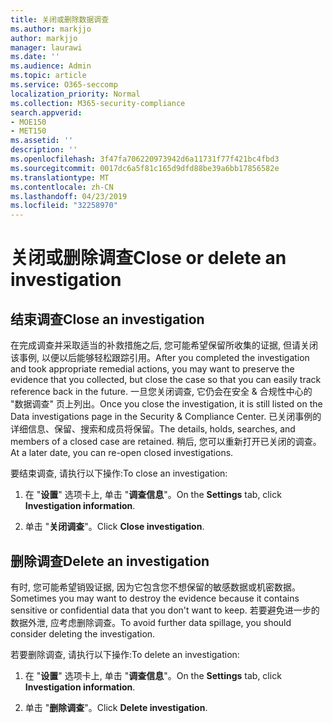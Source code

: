 ```yaml
---
title: 关闭或删除数据调查
ms.author: markjjo
author: markjjo
manager: laurawi
ms.date: ''
ms.audience: Admin
ms.topic: article
ms.service: O365-seccomp
localization_priority: Normal
ms.collection: M365-security-compliance
search.appverid:
- MOE150
- MET150
ms.assetid: ''
description: ''
ms.openlocfilehash: 3f47fa706220973942d6a11731f77f421bc4fbd3
ms.sourcegitcommit: 0017dc6a5f81c165d9dfd88be39a6bb17856582e
ms.translationtype: MT
ms.contentlocale: zh-CN
ms.lasthandoff: 04/23/2019
ms.locfileid: "32258970"
---
```

# <a name="close-or-delete-an-investigation"></a><span data-ttu-id="9e5ef-102">关闭或删除调查</span><span class="sxs-lookup"><span data-stu-id="9e5ef-102">Close or delete an investigation</span></span>

## <a name="close-an-investigation"></a><span data-ttu-id="9e5ef-103">结束调查</span><span class="sxs-lookup"><span data-stu-id="9e5ef-103">Close an investigation</span></span>

 <span data-ttu-id="9e5ef-104">在完成调查并采取适当的补救措施之后, 您可能希望保留所收集的证据, 但请关闭该事例, 以便以后能够轻松跟踪引用。</span><span class="sxs-lookup"><span data-stu-id="9e5ef-104">After you completed the investigation and took appropriate remedial actions, you may want to preserve the evidence that you collected, but close the case so that you can easily track reference back in the future.</span></span> <span data-ttu-id="9e5ef-105">一旦您关闭调查, 它仍会在安全 & 合规性中心的 "数据调查" 页上列出。</span><span class="sxs-lookup"><span data-stu-id="9e5ef-105">Once you close the investigation, it is still listed on the Data investigations page in the Security & Compliance Center.</span></span> <span data-ttu-id="9e5ef-106">已关闭事例的详细信息、保留、搜索和成员将保留。</span><span class="sxs-lookup"><span data-stu-id="9e5ef-106">The details, holds, searches, and members of a closed case are retained.</span></span> <span data-ttu-id="9e5ef-107">稍后, 您可以重新打开已关闭的调查。</span><span class="sxs-lookup"><span data-stu-id="9e5ef-107">At a later date, you can re-open closed investigations.</span></span>

<span data-ttu-id="9e5ef-108">要结束调查, 请执行以下操作:</span><span class="sxs-lookup"><span data-stu-id="9e5ef-108">To close an investigation:</span></span>

1. <span data-ttu-id="9e5ef-109">在 "**设置**" 选项卡上, 单击 "**调查信息**"。</span><span class="sxs-lookup"><span data-stu-id="9e5ef-109">On the **Settings** tab, click **Investigation information**.</span></span>

2. <span data-ttu-id="9e5ef-110">单击 "**关闭调查**"。</span><span class="sxs-lookup"><span data-stu-id="9e5ef-110">Click  **Close investigation**.</span></span> 


## <a name="delete-an-investigation"></a><span data-ttu-id="9e5ef-111">删除调查</span><span class="sxs-lookup"><span data-stu-id="9e5ef-111">Delete an investigation</span></span>

<span data-ttu-id="9e5ef-112">有时, 您可能希望销毁证据, 因为它包含您不想保留的敏感数据或机密数据。</span><span class="sxs-lookup"><span data-stu-id="9e5ef-112">Sometimes you may want to destroy the evidence because it contains sensitive or confidential data that you don't want to keep.</span></span> <span data-ttu-id="9e5ef-113">若要避免进一步的数据外泄, 应考虑删除调查。</span><span class="sxs-lookup"><span data-stu-id="9e5ef-113">To avoid further data spillage, you should consider deleting the investigation.</span></span>

<span data-ttu-id="9e5ef-114">若要删除调查, 请执行以下操作:</span><span class="sxs-lookup"><span data-stu-id="9e5ef-114">To delete an investigation:</span></span>

1. <span data-ttu-id="9e5ef-115">在 "**设置**" 选项卡上, 单击 "**调查信息**"。</span><span class="sxs-lookup"><span data-stu-id="9e5ef-115">On the **Settings** tab, click **Investigation information**.</span></span>

2. <span data-ttu-id="9e5ef-116">单击 "**删除调查**"。</span><span class="sxs-lookup"><span data-stu-id="9e5ef-116">Click  **Delete investigation**.</span></span> 
